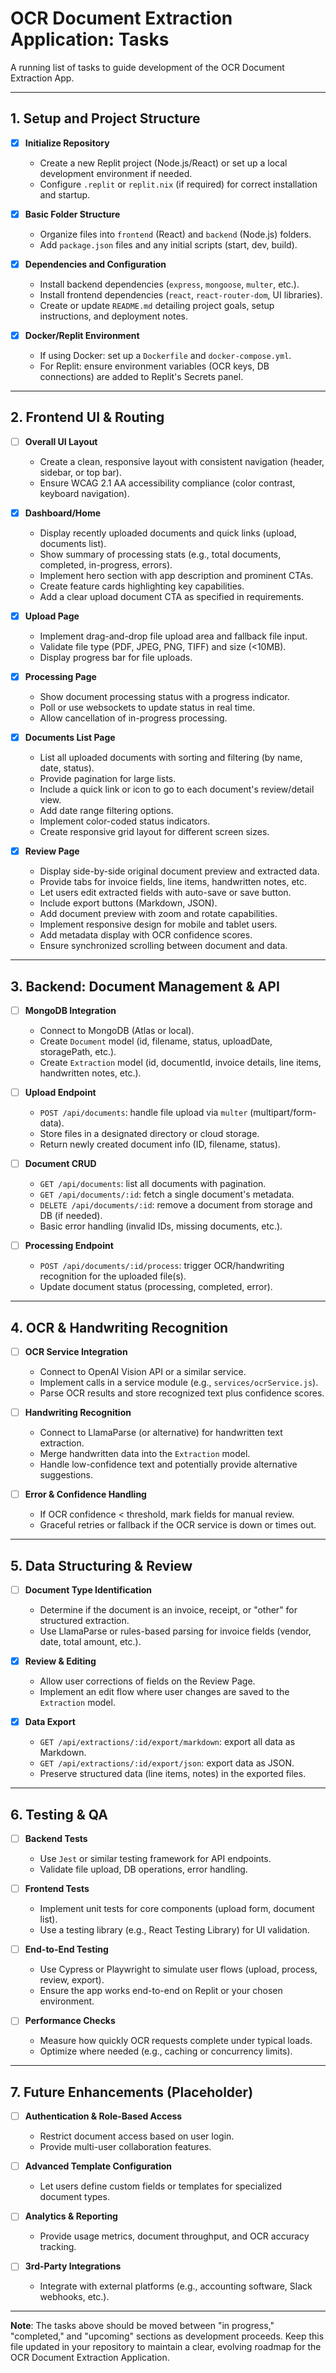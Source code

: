 # OCR Document Extraction Application: Tasks

A running list of tasks to guide development of the OCR Document Extraction App.

---

## 1. Setup and Project Structure

- [x] **Initialize Repository**  
  - Create a new Replit project (Node.js/React) or set up a local development environment if needed.  
  - Configure `.replit` or `replit.nix` (if required) for correct installation and startup.

- [x] **Basic Folder Structure**  
  - Organize files into `frontend` (React) and `backend` (Node.js) folders.  
  - Add `package.json` files and any initial scripts (start, dev, build).

- [x] **Dependencies and Configuration**  
  - Install backend dependencies (`express`, `mongoose`, `multer`, etc.).  
  - Install frontend dependencies (`react`, `react-router-dom`, UI libraries).  
  - Create or update `README.md` detailing project goals, setup instructions, and deployment notes.

- [x] **Docker/Replit Environment**  
  - If using Docker: set up a `Dockerfile` and `docker-compose.yml`.  
  - For Replit: ensure environment variables (OCR keys, DB connections) are added to Replit's Secrets panel.

---

## 2. Frontend UI & Routing

- [ ] **Overall UI Layout**  
  - Create a clean, responsive layout with consistent navigation (header, sidebar, or top bar).  
  - Ensure WCAG 2.1 AA accessibility compliance (color contrast, keyboard navigation).

- [x] **Dashboard/Home**  
  - Display recently uploaded documents and quick links (upload, documents list).  
  - Show summary of processing stats (e.g., total documents, completed, in-progress, errors).
  - Implement hero section with app description and prominent CTAs.
  - Create feature cards highlighting key capabilities.
  - Add a clear upload document CTA as specified in requirements.

- [x] **Upload Page**  
  - Implement drag-and-drop file upload area and fallback file input.  
  - Validate file type (PDF, JPEG, PNG, TIFF) and size (<10MB).  
  - Display progress bar for file uploads.

- [x] **Processing Page**  
  - Show document processing status with a progress indicator.  
  - Poll or use websockets to update status in real time.  
  - Allow cancellation of in-progress processing.

- [x] **Documents List Page**  
  - List all uploaded documents with sorting and filtering (by name, date, status).  
  - Provide pagination for large lists.  
  - Include a quick link or icon to go to each document's review/detail view.
  - Add date range filtering options.
  - Implement color-coded status indicators.
  - Create responsive grid layout for different screen sizes.

- [x] **Review Page**  
  - Display side-by-side original document preview and extracted data.  
  - Provide tabs for invoice fields, line items, handwritten notes, etc.  
  - Let users edit extracted fields with auto-save or save button.  
  - Include export buttons (Markdown, JSON).
  - Add document preview with zoom and rotate capabilities.
  - Implement responsive design for mobile and tablet users.
  - Add metadata display with OCR confidence scores.
  - Ensure synchronized scrolling between document and data.

---

## 3. Backend: Document Management & API

- [ ] **MongoDB Integration**  
  - Connect to MongoDB (Atlas or local).  
  - Create `Document` model (id, filename, status, uploadDate, storagePath, etc.).  
  - Create `Extraction` model (id, documentId, invoice details, line items, handwritten notes, etc.).

- [ ] **Upload Endpoint**  
  - `POST /api/documents`: handle file upload via `multer` (multipart/form-data).  
  - Store files in a designated directory or cloud storage.  
  - Return newly created document info (ID, filename, status).

- [ ] **Document CRUD**  
  - `GET /api/documents`: list all documents with pagination.  
  - `GET /api/documents/:id`: fetch a single document's metadata.  
  - `DELETE /api/documents/:id`: remove a document from storage and DB (if needed).  
  - Basic error handling (invalid IDs, missing documents, etc.).

- [ ] **Processing Endpoint**  
  - `POST /api/documents/:id/process`: trigger OCR/handwriting recognition for the uploaded file(s).  
  - Update document status (processing, completed, error).

---

## 4. OCR & Handwriting Recognition

- [ ] **OCR Service Integration**  
  - Connect to OpenAI Vision API or a similar service.  
  - Implement calls in a service module (e.g., `services/ocrService.js`).  
  - Parse OCR results and store recognized text plus confidence scores.

- [ ] **Handwriting Recognition**  
  - Connect to LlamaParse (or alternative) for handwritten text extraction.  
  - Merge handwritten data into the `Extraction` model.  
  - Handle low-confidence text and potentially provide alternative suggestions.

- [ ] **Error & Confidence Handling**  
  - If OCR confidence < threshold, mark fields for manual review.  
  - Graceful retries or fallback if the OCR service is down or times out.

---

## 5. Data Structuring & Review

- [ ] **Document Type Identification**  
  - Determine if the document is an invoice, receipt, or "other" for structured extraction.  
  - Use LlamaParse or rules-based parsing for invoice fields (vendor, date, total amount, etc.).

- [x] **Review & Editing**  
  - Allow user corrections of fields on the Review Page.  
  - Implement an edit flow where user changes are saved to the `Extraction` model.

- [x] **Data Export**  
  - `GET /api/extractions/:id/export/markdown`: export all data as Markdown.  
  - `GET /api/extractions/:id/export/json`: export data as JSON.  
  - Preserve structured data (line items, notes) in the exported files.

---

## 6. Testing & QA

- [ ] **Backend Tests**  
  - Use `Jest` or similar testing framework for API endpoints.  
  - Validate file upload, DB operations, error handling.

- [ ] **Frontend Tests**  
  - Implement unit tests for core components (upload form, document list).  
  - Use a testing library (e.g., React Testing Library) for UI validation.

- [ ] **End-to-End Testing**  
  - Use Cypress or Playwright to simulate user flows (upload, process, review, export).  
  - Ensure the app works end-to-end on Replit or your chosen environment.

- [ ] **Performance Checks**  
  - Measure how quickly OCR requests complete under typical loads.  
  - Optimize where needed (e.g., caching or concurrency limits).

---

## 7. Future Enhancements (Placeholder)

- [ ] **Authentication & Role-Based Access**  
  - Restrict document access based on user login.  
  - Provide multi-user collaboration features.

- [ ] **Advanced Template Configuration**  
  - Let users define custom fields or templates for specialized document types.

- [ ] **Analytics & Reporting**  
  - Provide usage metrics, document throughput, and OCR accuracy tracking.

- [ ] **3rd-Party Integrations**  
  - Integrate with external platforms (e.g., accounting software, Slack webhooks, etc.).

---

**Note**: The tasks above should be moved between "in progress," "completed," and "upcoming" sections as development proceeds. Keep this file updated in your repository to maintain a clear, evolving roadmap for the OCR Document Extraction Application.
